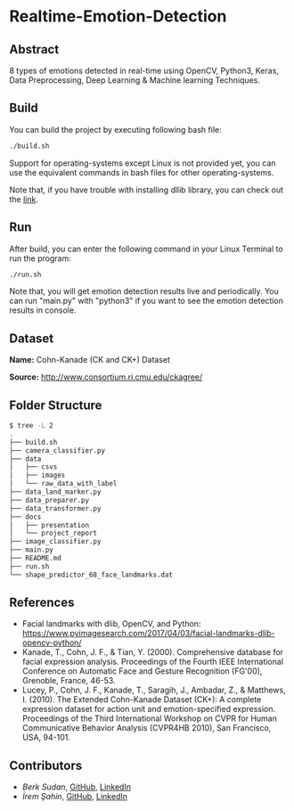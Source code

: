 # Realtime-Emotion-Detection 
## Abstract
8 types of emotions detected in real-time using OpenCV, Python3, Keras, Data Preprocessing, Deep Learning & Machine learning Techniques.

## Build
You can build the project by executing following bash file:

```bash
./build.sh
```

Support for operating-systems except Linux is not provided yet, you can use the equivalent commands in bash files for other operating-systems.

Note that, if you have trouble with installing dllib library, you can check out the [link](https://www.pyimagesearch.com/2018/01/22/install-dlib-easy-complete-guide/).

## Run
After build, you can enter the following command in your Linux Terminal to run the program:


```bash
./run.sh
```
Note that, you will get emotion detection results live and periodically. You can run "main.py" with "python3" if you want to see the emotion detection results in console. 

## Dataset 
**Name:** Cohn-Kanade (CK and CK+) Dataset

**Source:** http://www.consortium.ri.cmu.edu/ckagree/
 
## Folder Structure
```bash
$ tree -L 2
.
├── build.sh
├── camera_classifier.py
├── data
│   ├── csvs
│   ├── images
│   └── raw_data_with_label
├── data_land_marker.py
├── data_preparer.py
├── data_transformer.py
├── docs
│   ├── presentation
│   └── project_report
├── image_classifier.py
├── main.py
├── README.md
├── run.sh
└── shape_predictor_68_face_landmarks.dat

```
## References
- Facial landmarks with dlib, OpenCV, and Python: https://www.pyimagesearch.com/2017/04/03/facial-landmarks-dlib-opencv-python/
- Kanade, T., Cohn, J. F., & Tian, Y. (2000). Comprehensive database for facial expression analysis. Proceedings of the Fourth IEEE International Conference on Automatic Face and Gesture Recognition (FG'00), Grenoble, France, 46-53.
- Lucey, P., Cohn, J. F., Kanade, T., Saragih, J., Ambadar, Z., & Matthews, I. (2010). The Extended Cohn-Kanade Dataset (CK+): A complete expression dataset for action unit and emotion-specified expression. Proceedings of the Third International Workshop on CVPR for Human Communicative Behavior Analysis (CVPR4HB 2010), San Francisco, USA, 94-101.

## Contributors
- *Berk Sudan*, [GitHub](https://github.com/berksudan), [LinkedIn](https://linkedin.com/in/berksudan/)
- *İrem Şahin*, [GitHub](https://github.com/iremss),  [LinkedIn](https://linkedin.com/in/sahinirem/)
